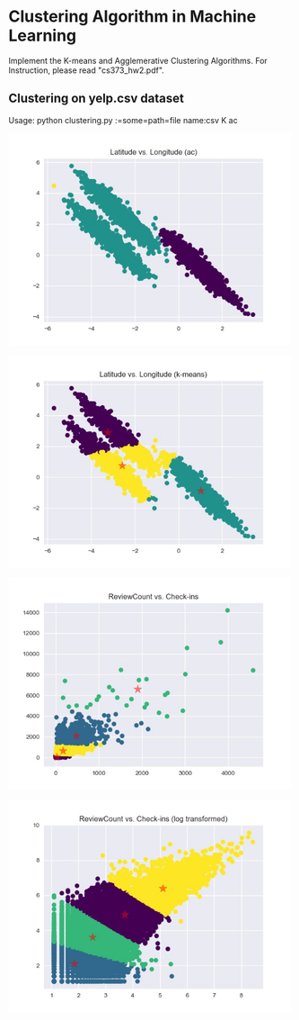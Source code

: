 # **Clustering Algorithm in Machine Learning**
Implement the K-means and Agglemerative Clustering Algorithms.
For Instruction, please read "cs373_hw2.pdf".
## **Clustering on yelp.csv dataset**
Usage: python clustering.py :=some=path=file name:csv K ac

![Latitude vs. Longitude with AC](./Latitude-Longitude-ac.jpg)

![Latitude vs. Longitude with K-means](./Latitude-Longitude-k-means.jpg)

![Review Count vs. Checkin](./reviewCount-checkins.jpg)

![Review Count vs. Checkin logged](./logged-rc-checkin.jpg)

